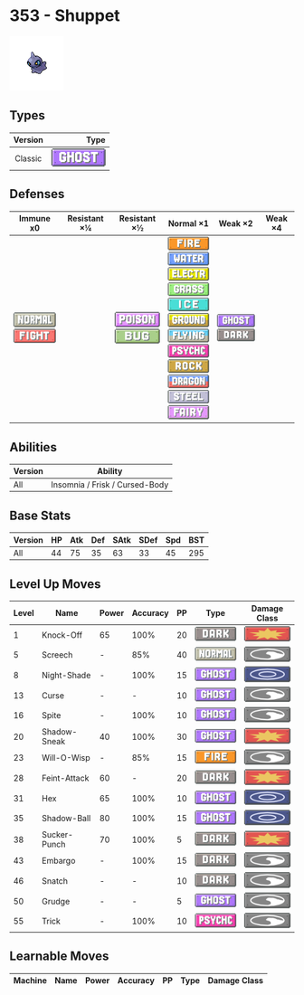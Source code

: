# 353 - Shuppet

![shuppet](../img/pokemon/353.png)

## Types

| Version | Type                             |
| :-----: | -------------------------------: |
| Classic | ![ghost](../img/types/ghost.png) |

## Defenses

| Immune x0                                                                     | Resistant ×¼ | Resistant ×½                                                        | Normal ×1                                                                                                                                                                                                                                                                                                                                                                                                                                                       | Weak ×2                                                             | Weak ×4 |
| ----------------------------------------------------------------------------- | ------------ | ------------------------------------------------------------------- | --------------------------------------------------------------------------------------------------------------------------------------------------------------------------------------------------------------------------------------------------------------------------------------------------------------------------------------------------------------------------------------------------------------------------------------------------------------- | ------------------------------------------------------------------- | ------- |
| ![normal](../img/types/normal.png)<br/>![fighting](../img/types/fighting.png) |              | ![poison](../img/types/poison.png)<br/>![bug](../img/types/bug.png) | ![fire](../img/types/fire.png)<br/>![water](../img/types/water.png)<br/>![electric](../img/types/electric.png)<br/>![grass](../img/types/grass.png)<br/>![ice](../img/types/ice.png)<br/>![ground](../img/types/ground.png)<br/>![flying](../img/types/flying.png)<br/>![psychic](../img/types/psychic.png)<br/>![rock](../img/types/rock.png)<br/>![dragon](../img/types/dragon.png)<br/>![steel](../img/types/steel.png)<br/>![fairy](../img/types/fairy.png) | ![ghost](../img/types/ghost.png)<br/>![dark](../img/types/dark.png) |         |

## Abilities

| Version | Ability                        |
| ------- | ------------------------------ |
| All     | Insomnia / Frisk / Cursed-Body |

## Base Stats

| Version | HP | Atk | Def | SAtk | SDef | Spd | BST |
| ------- | -- | --- | --- | ---- | ---- | --- | --- |
| All     | 44 | 75  | 35  | 63   | 33   | 45  | 295 |

## Level Up Moves

| Level | Name         | Power | Accuracy | PP | Type                                 | Damage Class                           |
| ----- | ------------ | ----- | -------- | -- | ------------------------------------ | -------------------------------------- |
| 1     | Knock-Off    | 65    | 100%     | 20 | ![dark](../img/types/dark.png)       | ![physical](../img/types/physical.png) |
| 5     | Screech      | -     | 85%      | 40 | ![normal](../img/types/normal.png)   | ![status](../img/types/status.png)     |
| 8     | Night-Shade  | -     | 100%     | 15 | ![ghost](../img/types/ghost.png)     | ![special](../img/types/special.png)   |
| 13    | Curse        | -     | -        | 10 | ![ghost](../img/types/ghost.png)     | ![status](../img/types/status.png)     |
| 16    | Spite        | -     | 100%     | 10 | ![ghost](../img/types/ghost.png)     | ![status](../img/types/status.png)     |
| 20    | Shadow-Sneak | 40    | 100%     | 30 | ![ghost](../img/types/ghost.png)     | ![physical](../img/types/physical.png) |
| 23    | Will-O-Wisp  | -     | 85%      | 15 | ![fire](../img/types/fire.png)       | ![status](../img/types/status.png)     |
| 28    | Feint-Attack | 60    | -        | 20 | ![dark](../img/types/dark.png)       | ![physical](../img/types/physical.png) |
| 31    | Hex          | 65    | 100%     | 10 | ![ghost](../img/types/ghost.png)     | ![special](../img/types/special.png)   |
| 35    | Shadow-Ball  | 80    | 100%     | 15 | ![ghost](../img/types/ghost.png)     | ![special](../img/types/special.png)   |
| 38    | Sucker-Punch | 70    | 100%     | 5  | ![dark](../img/types/dark.png)       | ![physical](../img/types/physical.png) |
| 43    | Embargo      | -     | 100%     | 15 | ![dark](../img/types/dark.png)       | ![status](../img/types/status.png)     |
| 46    | Snatch       | -     | -        | 10 | ![dark](../img/types/dark.png)       | ![status](../img/types/status.png)     |
| 50    | Grudge       | -     | -        | 5  | ![ghost](../img/types/ghost.png)     | ![status](../img/types/status.png)     |
| 55    | Trick        | -     | 100%     | 10 | ![psychic](../img/types/psychic.png) | ![status](../img/types/status.png)     |

## Learnable Moves

| Machine | Name | Power | Accuracy | PP | Type | Damage Class |
| ------- | ---- | ----- | -------- | -- | ---- | ------------ |